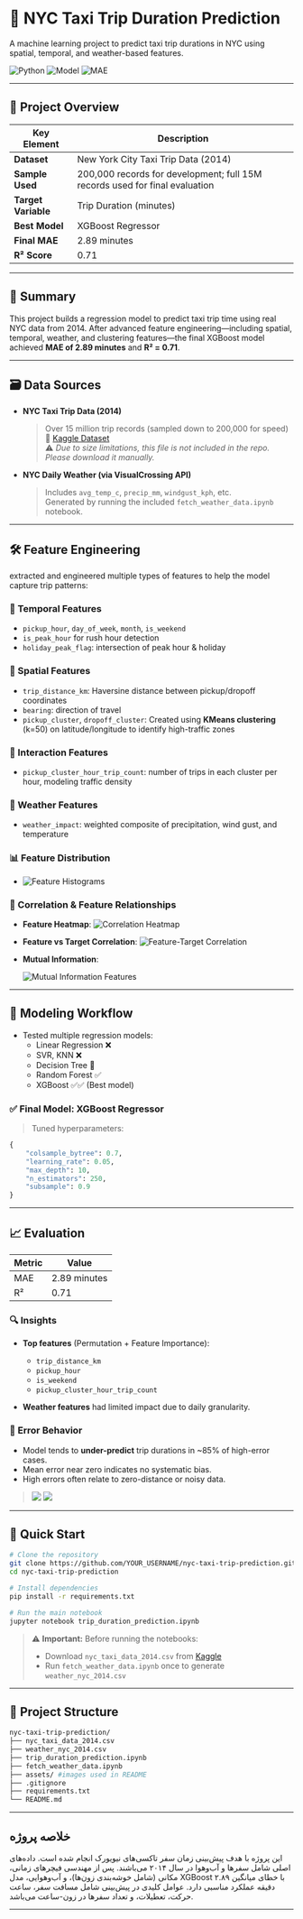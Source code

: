 
# 🚖 NYC Taxi Trip Duration Prediction

A machine learning project to predict taxi trip durations in NYC using spatial, temporal, and weather-based features.

![Python](https://img.shields.io/badge/Python-3.13-blue)
![Model](https://img.shields.io/badge/Model-XGBoost-green)
![MAE](https://img.shields.io/badge/MAE-2.89_min-lightgrey)

---

## 📌 Project Overview


| **Key Element**     | **Description**                                                                 |
|---------------------|---------------------------------------------------------------------------------|
| **Dataset**         | New York City Taxi Trip Data (2014) |
| **Sample Used**     | 200,000 records for development; full 15M records used for final evaluation    |
| **Target Variable** | Trip Duration (minutes)   |
| **Best Model**      | XGBoost Regressor    |
| **Final MAE**       | 2.89 minutes   |
| **R² Score**        | 0.71      |

---

## 🧠 Summary

This project builds a regression model to predict taxi trip time using real NYC data from 2014. After advanced feature engineering—including spatial, temporal, weather, and clustering features—the final XGBoost model achieved **MAE of 2.89 minutes** and **R² = 0.71**.

---

## 🗃️ Data Sources

- **NYC Taxi Trip Data (2014)**  
  > Over 15 million trip records (sampled down to 200,000 for speed)  
  🔗 [Kaggle Dataset](https://www.kaggle.com/datasets/kentonnlp/2014-new-york-city-taxi-trips)  
  ⚠️ *Due to size limitations, this file is not included in the repo. Please download it manually.*

- **NYC Daily Weather (via VisualCrossing API)**  
  > Includes `avg_temp_c`, `precip_mm`, `windgust_kph`, etc.  
  > Generated by running the included `fetch_weather_data.ipynb` notebook.

---

## 🛠️ Feature Engineering

extracted and engineered multiple types of features to help the model capture trip patterns:

### 🔸 Temporal Features
- `pickup_hour`, `day_of_week`, `month`, `is_weekend`
- `is_peak_hour` for rush hour detection
- `holiday_peak_flag`: intersection of peak hour & holiday

### 🔸 Spatial Features
- `trip_distance_km`: Haversine distance between pickup/dropoff coordinates
- `bearing`: direction of travel
- `pickup_cluster`, `dropoff_cluster`:  Created using **KMeans clustering** (k=50) on latitude/longitude to identify high-traffic zones

### 🔸 Interaction Features
- `pickup_cluster_hour_trip_count`: number of trips in each cluster per hour, modeling traffic density

### 🔸 Weather Features
- `weather_impact`: weighted composite of precipitation, wind gust, and temperature

### 📊 Feature Distribution

- ![Feature Histograms](assets/feature_histograms.png)

### 🔗 Correlation & Feature Relationships

- **Feature Heatmap**:
  ![Correlation Heatmap](assets/correlation_heatmap.png)

- **Feature vs Target Correlation**:
  ![Feature-Target Correlation](assets/feature_target_correlation.png)

- **Mutual Information**:

  ![Mutual Information Features](assets/mi_features.png)



---

## 🧪 Modeling Workflow

- Tested multiple regression models:
  - Linear Regression ❌
  - SVR, KNN ❌
  - Decision Tree 🔸
  - Random Forest ✅
  - XGBoost ✅✅ (Best model)

### ✅ Final Model: XGBoost Regressor

> Tuned hyperparameters:

```python
{
    "colsample_bytree": 0.7,
    "learning_rate": 0.05,
    "max_depth": 10,
    "n_estimators": 250,
    "subsample": 0.9
}
````

---

## 📈 Evaluation

| Metric | Value        |
| ------ | ------------ |
| MAE    | 2.89 minutes |
| R²     | 0.71         |

### 🔍 Insights

* **Top features** (Permutation + Feature Importance):

  * `trip_distance_km`
  * `pickup_hour`
  * `is_weekend`
  * `pickup_cluster_hour_trip_count`
* **Weather features** had limited impact due to daily granularity.

### 🔧 Error Behavior

* Model tends to **under-predict** trip durations in \~85% of high-error cases.
* Mean error near zero indicates no systematic bias.
* High errors often relate to zero-distance or noisy data.

> ![](assets/feature_importance.png)
> ![](assets/error_distribution.png)

---

## 🚀 Quick Start

```bash
# Clone the repository
git clone https://github.com/YOUR_USERNAME/nyc-taxi-trip-prediction.git
cd nyc-taxi-trip-prediction

# Install dependencies
pip install -r requirements.txt

# Run the main notebook
jupyter notebook trip_duration_prediction.ipynb

```

> ⚠️ **Important:**
> Before running the notebooks:
> * Download `nyc_taxi_data_2014.csv` from [Kaggle](https://www.kaggle.com/datasets/kentonnlp/2014-new-york-city-taxi-trips)
> * Run `fetch_weather_data.ipynb` once to generate `weather_nyc_2014.csv`


---

## 📂 Project Structure

```bash
nyc-taxi-trip-prediction/
├── nyc_taxi_data_2014.csv
├── weather_nyc_2014.csv
├── trip_duration_prediction.ipynb
├── fetch_weather_data.ipynb
├── assets/ #images used in README
├── .gitignore
├── requirements.txt
└── README.md
```

---

## خلاصه پروژه

این پروژه با هدف پیش‌بینی زمان سفر تاکسی‌های نیویورک انجام شده است.
داده‌های اصلی شامل سفرها و آب‌وهوا در سال ۲۰۱۴ می‌باشند.
پس از مهندسی فیچرهای زمانی، مکانی (شامل خوشه‌بندی زون‌ها)، و آب‌وهوایی،
مدل XGBoost با خطای میانگین ۲.۸۹ دقیقه عملکرد مناسبی دارد.
عوامل کلیدی در پیش‌بینی شامل مسافت سفر، ساعت حرکت، تعطیلات، و تعداد سفرها در زون-ساعت می‌باشد.

---



